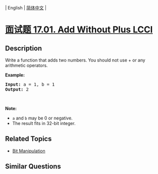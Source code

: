 
| English | [简体中文](README.md) |

# [面试题 17.01. Add Without Plus LCCI](https://leetcode-cn.com/problems/add-without-plus-lcci/)

## Description

<p>Write a function that adds two numbers. You should not use + or any arithmetic operators.</p>

<p><strong>Example:</strong></p>

<pre>
<strong>Input:</strong> a = 1, b = 1
<strong>Output:</strong> 2</pre>

<p>&nbsp;</p>

<p><strong>Note: </strong></p>

<ul>
	<li><code>a</code>&nbsp;and&nbsp;<code>b</code>&nbsp;may be 0 or negative.</li>
	<li>The result fits in 32-bit integer.</li>
</ul>


## Related Topics

- [Bit Manipulation](https://leetcode-cn.com/tag/bit-manipulation)

## Similar Questions


